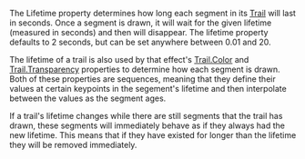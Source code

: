 The Lifetime property determines how long each segment in its [Trail](https://developer.roblox.com/en-us/api-reference/class/Trail) will last in seconds. Once a segment is drawn, it will wait for the given lifetime (measured in seconds) and then will disappear. The lifetime property defaults to 2 seconds, but can be set anywhere between 0.01 and 20.

The lifetime of a trail is also used by that effect's [Trail.Color](https://developer.roblox.com/en-us/api-reference/property/Trail/Color) and [Trail.Transparency](https://developer.roblox.com/en-us/api-reference/property/Trail/Transparency) properties to determine how each segment is drawn. Both of these properties are sequences, meaning that they define their values at certain keypoints in the segement's lifetime and then interpolate between the values as the segment ages.

If a trail's lifetime changes while there are still segments that the trail has drawn, these segments will immediately behave as if they always had the new lifetime. This means that if they have existed for longer than the lifetime they will be removed immediately.